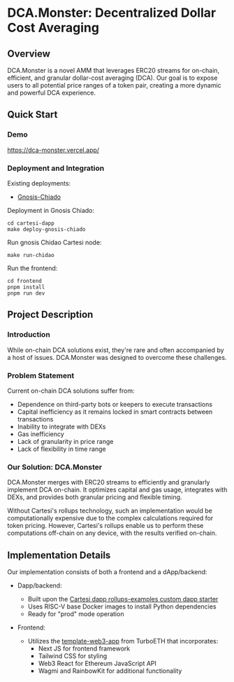 
# DCA.Monster: Decentralized Dollar Cost Averaging

## Overview

DCA.Monster is a novel AMM that leverages ERC20 streams for on-chain, efficient, and granular dollar-cost averaging (DCA). Our goal is to expose users to all potential price ranges of a token pair, creating a more dynamic and powerful DCA experience.

## Quick Start

### Demo

https://dca-monster.vercel.app/

### Deployment and Integration

Existing deployments:

-   [Gnosis-Chiado](https://gnosis-chiado.blockscout.com/address/0x642f78B3E07DcE580f188c057C390D9BB7744E18)

Deployment in Gnosis Chiado:
```
cd cartesi-dapp
make deploy-gnosis-chiado
```
Run gnosis Chidao Cartesi node:
```
make run-chidao
```

Run the frontend:
```
cd frontend
pnpm install
pnpm run dev
```

## Project Description

### Introduction

While on-chain DCA solutions exist, they're rare and often accompanied by a host of issues. DCA.Monster was designed to overcome these challenges.

### Problem Statement

Current on-chain DCA solutions suffer from:

-   Dependence on third-party bots or keepers to execute transactions
-   Capital inefficiency as it remains locked in smart contracts between transactions
-   Inability to integrate with DEXs
-   Gas inefficiency
-   Lack of granularity in price range
-   Lack of flexibility in time range

### Our Solution: DCA.Monster

DCA.Monster merges with ERC20 streams to efficiently and granularly implement DCA on-chain. It optimizes capital and gas usage, integrates with DEXs, and provides both granular pricing and flexible timing.

Without Cartesi's rollups technology, such an implementation would be computationally expensive due to the complex calculations required for token pricing. However, Cartesi's rollups enable us to perform these computations off-chain on any device, with the results verified on-chain.

## Implementation Details

Our implementation consists of both a frontend and a dApp/backend:

-   Dapp/backend:
    
    -   Built upon the [Cartesi dapp rollups-examples custom dapp starter](https://github.com/cartesi/rollups-examples/tree/main/custom-dapps)
    -   Uses RISC-V base Docker images to install Python dependencies
    -   Ready for "prod" mode operation
-   Frontend:
    
    -   Utilizes the [template-web3-app](https://github.com/turbo-eth/template-web3-app) from TurboETH that incorporates:
        -   Next JS for frontend framework
        -   Tailwind CSS for styling
        -   Web3 React for Ethereum JavaScript API
        -   Wagmi and RainbowKit for additional functionality